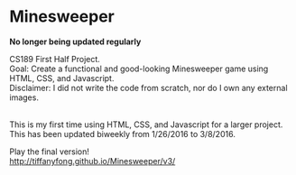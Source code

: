 # Minesweeper

<strong>No longer being updated regularly</strong>

CS189 First Half Project. <br>
Goal: Create a functional and good-looking Minesweeper game using HTML, CSS, and Javascript. <br>
Disclaimer: I did not write the code from scratch, nor do I own any external images. <br><br>

This is my first time using HTML, CSS, and Javascript for a larger project. This has been updated biweekly from 1/26/2016 to 3/8/2016.

Play the final version! <br>
http://tiffanyfong.github.io/Minesweeper/v3/
